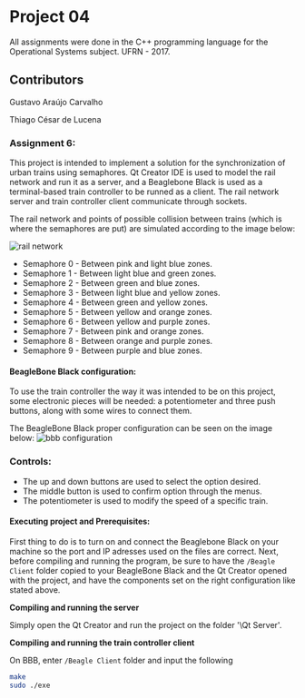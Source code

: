 # Project 04
All assignments were done in the C++ programming language for the Operational Systems subject.
UFRN - 2017.

## Contributors
Gustavo Araújo Carvalho

Thiago César de Lucena

### Assignment 6:
This project is intended to implement a solution for the synchronization of urban trains using semaphores. Qt Creator IDE is used to model the rail network and run it as a server, and a Beaglebone Black is used as a terminal-based train controller to be runned as a client. The rail network server and train controller client communicate through sockets. 

The rail network and points of possible collision between trains (which is where the semaphores are put) are simulated according to the image below:

![rail network](https://github.com/thiagocesarm/Operating_Systems_Projects/blob/master/P06_-_Train_Semaphore_System/images/trains.png)

* Semaphore 0 - Between pink and light blue zones.
* Semaphore 1 - Between light blue and green zones.
* Semaphore 2 - Between green and blue zones.
* Semaphore 3 - Between light blue and yellow zones.
* Semaphore 4 - Between green and yellow zones.
* Semaphore 5 - Between yellow and orange zones.
* Semaphore 6 - Between yellow and purple zones.
* Semaphore 7 - Between pink and orange zones.
* Semaphore 8 - Between orange and purple zones.
* Semaphore 9 - Between purple and blue zones.

#### BeagleBone Black configuration:
To use the train controller the way it was intended to be on this project, some electronic pieces will 
be needed: a potentiometer and three push buttons, along with some wires to connect them.

The BeagleBone Black proper configuration can be seen on the image below:
![bbb configuration](https://github.com/thiagocesarm/Operating_Systems_Projects/blob/master/P06_-_Train_Semaphore_System/images/semaphore_bb.png)

### Controls:
* The up and down buttons are used to select the option desired.
* The middle button is used to confirm option through the menus.
* The potentiometer is used to modify the speed of a specific train.

#### Executing project and Prerequisites:  
First thing to do is to turn on and connect the Beaglebone Black on your machine so the port and IP adresses used on the files are correct. Next, before compiling and running the program, be sure to have the `/Beagle Client` folder copied to your BeagleBone Black and the Qt Creator opened with the project, and have the components set on the right configuration like stated above.

**Compiling and running the server**

Simply open the Qt Creator and run the project on the folder '\Qt Server'.

**Compiling and running the train controller client**

On BBB, enter `/Beagle Client` folder and input the following

```bash
make
sudo ./exe
```